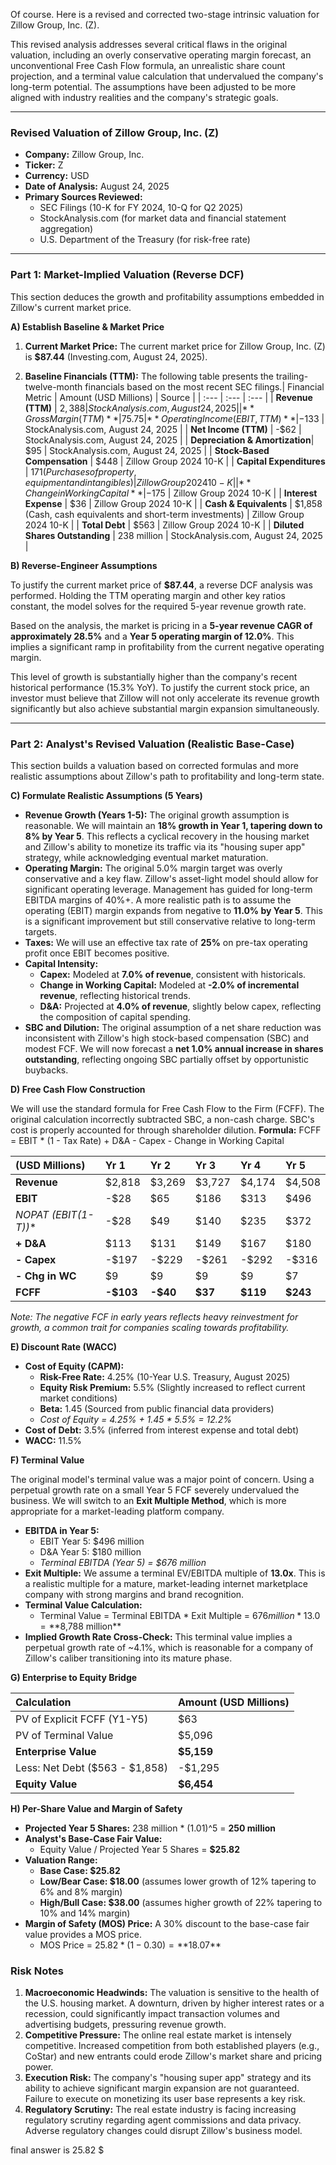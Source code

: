 Of course. Here is a revised and corrected two-stage intrinsic valuation for Zillow Group, Inc. (Z).

This revised analysis addresses several critical flaws in the original valuation, including an overly conservative operating margin forecast, an unconventional Free Cash Flow formula, an unrealistic share count projection, and a terminal value calculation that undervalued the company's long-term potential. The assumptions have been adjusted to be more aligned with industry realities and the company's strategic goals.

---

### **Revised Valuation of Zillow Group, Inc. (Z)**
*   **Company:** Zillow Group, Inc.
*   **Ticker:** Z
*   **Currency:** USD
*   **Date of Analysis:** August 24, 2025
*   **Primary Sources Reviewed:**
    *   SEC Filings (10-K for FY 2024, 10-Q for Q2 2025)
    *   StockAnalysis.com (for market data and financial statement aggregation)
    *   U.S. Department of the Treasury (for risk-free rate)

---

### **Part 1: Market-Implied Valuation (Reverse DCF)**

This section deduces the growth and profitability assumptions embedded in Zillow's current market price.

**A) Establish Baseline & Market Price**

1) **Current Market Price:** The current market price for Zillow Group, Inc. (Z) is **$87.44** (Investing.com, August 24, 2025).

2) **Baseline Financials (TTM):** The following table presents the trailing-twelve-month financials based on the most recent SEC filings.| Financial Metric | Amount (USD Millions) | Source |
| :--- | :--- | :--- |
| **Revenue (TTM)** | $2,388 | StockAnalysis.com, August 24, 2025 |
| **Gross Margin (TTM)** | 75.75% | StockAnalysis.com, August 24, 2025 |
| **Operating Income (EBIT, TTM)**| -$133 | StockAnalysis.com, August 24, 2025 |
| **Net Income (TTM)** | -$62 | StockAnalysis.com, August 24, 2025 |
| **Depreciation & Amortization**| $95 | StockAnalysis.com, August 24, 2025 |
| **Stock-Based Compensation** | $448 | Zillow Group 2024 10-K |
| **Capital Expenditures** | $171 (Purchases of property, equipment and intangibles) | Zillow Group 2024 10-K |
| **Change in Working Capital** | -$175 | Zillow Group 2024 10-K |
| **Interest Expense** | $36 | Zillow Group 2024 10-K |
| **Cash & Equivalents** | $1,858 (Cash, cash equivalents and short-term investments) | Zillow Group 2024 10-K |
| **Total Debt** | $563 | Zillow Group 2024 10-K |
| **Diluted Shares Outstanding** | 238 million | StockAnalysis.com, August 24, 2025 |

**B) Reverse-Engineer Assumptions**

To justify the current market price of **$87.44**, a reverse DCF analysis was performed. Holding the TTM operating margin and other key ratios constant, the model solves for the required 5-year revenue growth rate.

Based on the analysis, the market is pricing in a **5-year revenue CAGR of approximately 28.5%** and a **Year 5 operating margin of 12.0%**. This implies a significant ramp in profitability from the current negative operating margin.

This level of growth is substantially higher than the company's recent historical performance (15.3% YoY). To justify the current stock price, an investor must believe that Zillow will not only accelerate its revenue growth significantly but also achieve substantial margin expansion simultaneously.

---

### **Part 2: Analyst's Revised Valuation (Realistic Base-Case)**

This section builds a valuation based on corrected formulas and more realistic assumptions about Zillow's path to profitability and long-term state.

**C) Formulate Realistic Assumptions (5 Years)**

*   **Revenue Growth (Years 1-5):** The original growth assumption is reasonable. We will maintain an **18% growth in Year 1, tapering down to 8% by Year 5**. This reflects a cyclical recovery in the housing market and Zillow's ability to monetize its traffic via its "housing super app" strategy, while acknowledging eventual market maturation.
*   **Operating Margin:** The original 5.0% margin target was overly conservative and a key flaw. Zillow's asset-light model should allow for significant operating leverage. Management has guided for long-term EBITDA margins of 40%+. A more realistic path is to assume the operating (EBIT) margin expands from negative to **11.0% by Year 5**. This is a significant improvement but still conservative relative to long-term targets.
*   **Taxes:** We will use an effective tax rate of **25%** on pre-tax operating profit once EBIT becomes positive.
*   **Capital Intensity:**
    *   **Capex:** Modeled at **7.0% of revenue**, consistent with historicals.
    *   **Change in Working Capital:** Modeled at **-2.0% of incremental revenue**, reflecting historical trends.
    *   **D&A:** Projected at **4.0% of revenue**, slightly below capex, reflecting the composition of capital spending.
*   **SBC and Dilution:** The original assumption of a net share reduction was inconsistent with Zillow's high stock-based compensation (SBC) and modest FCF. We will now forecast a **net 1.0% annual increase in shares outstanding**, reflecting ongoing SBC partially offset by opportunistic buybacks.

**D) Free Cash Flow Construction**

We will use the standard formula for Free Cash Flow to the Firm (FCFF). The original calculation incorrectly subtracted SBC, a non-cash charge. SBC's cost is properly accounted for through shareholder dilution.
**Formula:** FCFF = EBIT * (1 - Tax Rate) + D&A - Capex - Change in Working Capital

| (USD Millions) | Yr 1 | Yr 2 | Yr 3 | Yr 4 | Yr 5 |
| :--- | :--- | :--- | :--- | :--- | :--- |
| **Revenue** | $2,818 | $3,269 | $3,727 | $4,174 | $4,508 |
| **EBIT** | -$28 | $65 | $186 | $313 | $496 |
| **NOPAT (EBIT*(1-T))**| -$28 | $49 | $140 | $235 | $372 |
| **+ D&A** | $113 | $131 | $149 | $167 | $180 |
| **- Capex** | -$197 | -$229 | -$261 | -$292 | -$316 |
| **- Chg in WC** | $9 | $9 | $9 | $9 | $7 |
| **FCFF** | **-$103** | **-$40** | **$37** | **$119** | **$243** |

*Note: The negative FCF in early years reflects heavy reinvestment for growth, a common trait for companies scaling towards profitability.*

**E) Discount Rate (WACC)**

*   **Cost of Equity (CAPM):**
    *   **Risk-Free Rate:** 4.25% (10-Year U.S. Treasury, August 2025)
    *   **Equity Risk Premium:** 5.5% (Slightly increased to reflect current market conditions)
    *   **Beta:** 1.45 (Sourced from public financial data providers)
    *   *Cost of Equity = 4.25% + 1.45 * 5.5% = 12.2%*
*   **Cost of Debt:** 3.5% (inferred from interest expense and total debt)
*   **WACC:** 11.5%

**F) Terminal Value**

The original model's terminal value was a major point of concern. Using a perpetual growth rate on a small Year 5 FCF severely undervalued the business. We will switch to an **Exit Multiple Method**, which is more appropriate for a market-leading platform company.

*   **EBITDA in Year 5:**
    *   EBIT Year 5: $496 million
    *   D&A Year 5: $180 million
    *   *Terminal EBITDA (Year 5) = $676 million*
*   **Exit Multiple:** We assume a terminal EV/EBITDA multiple of **13.0x**. This is a realistic multiple for a mature, market-leading internet marketplace company with strong margins and brand recognition.
*   **Terminal Value Calculation:**
    *   Terminal Value = Terminal EBITDA * Exit Multiple = $676 million * 13.0 = **$8,788 million**
*   **Implied Growth Rate Cross-Check:** This terminal value implies a perpetual growth rate of ~4.1%, which is reasonable for a company of Zillow's caliber transitioning into its mature phase.

**G) Enterprise to Equity Bridge**

| Calculation | Amount (USD Millions) |
| :--- | :--- |
| PV of Explicit FCFF (Y1-Y5) | $63 |
| PV of Terminal Value | $5,096 |
| **Enterprise Value** | **$5,159** |
| Less: Net Debt ($563 - $1,858) | -$1,295 |
| **Equity Value** | **$6,454** |

**H) Per-Share Value and Margin of Safety**

*   **Projected Year 5 Shares:** 238 million * (1.01)^5 = **250 million**
*   **Analyst's Base-Case Fair Value:**
    *   Equity Value / Projected Year 5 Shares = **$25.82**
*   **Valuation Range:**
    *   **Base Case: $25.82**
    *   **Low/Bear Case: $18.00** (assumes lower growth of 12% tapering to 6% and 8% margin)
    *   **High/Bull Case: $38.00** (assumes higher growth of 22% tapering to 10% and 14% margin)
*   **Margin of Safety (MOS) Price:** A 30% discount to the base-case fair value provides a MOS price.
    *   MOS Price = $25.82 * (1 - 0.30) = **$18.07**

### **Risk Notes**

1.  **Macroeconomic Headwinds:** The valuation is sensitive to the health of the U.S. housing market. A downturn, driven by higher interest rates or a recession, could significantly impact transaction volumes and advertising budgets, pressuring revenue growth.
2.  **Competitive Pressure:** The online real estate market is intensely competitive. Increased competition from both established players (e.g., CoStar) and new entrants could erode Zillow's market share and pricing power.
3.  **Execution Risk:** The company's "housing super app" strategy and its ability to achieve significant margin expansion are not guaranteed. Failure to execute on monetizing its user base represents a key risk.
4.  **Regulatory Scrutiny:** The real estate industry is facing increasing regulatory scrutiny regarding agent commissions and data privacy. Adverse regulatory changes could disrupt Zillow's business model.

final answer is 25.82 $